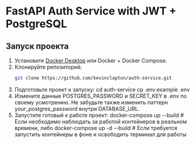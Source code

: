 # FastAPI Auth Service with JWT + PostgreSQL

## Запуск проекта

1. Установите [Docker Desktop](https://www.docker.com/products/docker-desktop/) или Docker + Docker Compose.
2. Клонируйте репозиторий:
   ```bash
   git clone https://github.com/kevinclapton/auth-service.git
3. Подготовьте проект к запуску:
   cd auth-service
   cp .env.example .env
4. Измените данные POSTGRES_PASSWORD и SECRET_KEY в .env по своему усмотрению. Не забудьте также изменить паттерн your_postgres_password внутри DATABASE_URL.
5. Запустите готовый к работе проект:
   docker-compose up --build # Если необходимо наблюдать за работой контейнеров в реальном времени, либо
   docker-compose up -d --build # Если требуется запустить контейнеры в фоне и освободить терминал для работы
   